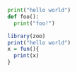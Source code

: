 ```python
print("hello world")
def foo():
  print("foo!")
```

```r
library(zoo)
print("hello world")
x = fun(){
  print(x)
}
```
